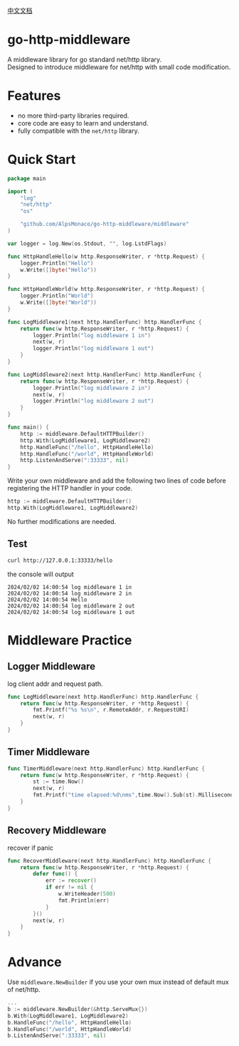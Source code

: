 [中文文档](https://github.com/AlpsMonaco/go-http-middleware/blob/main/README_zh_CN.md)

# go-http-middleware
A middleware library for go standard net/http library.  
Designed to introduce middleware for net/http with small code modification.  

# Features
* no more third-party libraries required.
* core code are easy to learn and understand.
* fully compatible with the `net/http` library.


# Quick Start
```go
package main

import (
	"log"
	"net/http"
	"os"

	"github.com/AlpsMonaco/go-http-middleware/middleware"
)

var logger = log.New(os.Stdout, "", log.LstdFlags)

func HttpHandleHello(w http.ResponseWriter, r *http.Request) {
	logger.Println("Hello")
	w.Write([]byte("Hello"))
}

func HttpHandleWorld(w http.ResponseWriter, r *http.Request) {
	logger.Println("World")
	w.Write([]byte("World"))
}

func LogMiddleware1(next http.HandlerFunc) http.HandlerFunc {
	return func(w http.ResponseWriter, r *http.Request) {
		logger.Println("log middleware 1 in")
		next(w, r)
		logger.Println("log middleware 1 out")
	}
}

func LogMiddleware2(next http.HandlerFunc) http.HandlerFunc {
	return func(w http.ResponseWriter, r *http.Request) {
		logger.Println("log middleware 2 in")
		next(w, r)
		logger.Println("log middleware 2 out")
	}
}

func main() {
	http := middleware.DefaultHTTPBuilder()
	http.With(LogMiddleware1, LogMiddleware2)
	http.HandleFunc("/hello", HttpHandleHello)
	http.HandleFunc("/world", HttpHandleWorld)
	http.ListenAndServe(":33333", nil)
}

```
Write your own middleware and add the following two lines of code before registering the HTTP handler in your code.  
```go
http := middleware.DefaultHTTPBuilder()
http.With(LogMiddleware1, LogMiddleware2)
```
No further modifications are needed.  

## Test
```bash
curl http://127.0.0.1:33333/hello
```
the console will output 
```
2024/02/02 14:00:54 log middleware 1 in
2024/02/02 14:00:54 log middleware 2 in
2024/02/02 14:00:54 Hello
2024/02/02 14:00:54 log middleware 2 out
2024/02/02 14:00:54 log middleware 1 out
```


# Middleware Practice

## Logger Middleware
log client addr and request path.
```go
func LogMiddleware(next http.HandlerFunc) http.HandlerFunc {
	return func(w http.ResponseWriter, r *http.Request) {
		fmt.Printf("%s %s\n", r.RemoteAddr, r.RequestURI)
		next(w, r)
	}
}
```

## Timer Middleware
```go
func TimerMiddleware(next http.HandlerFunc) http.HandlerFunc {
	return func(w http.ResponseWriter, r *http.Request) {
		st := time.Now()
		next(w, r)
		fmt.Printf("time elapsed:%d\nms",time.Now().Sub(st).Milliseconds())
	}
}
```

## Recovery Middleware
recover if panic
```go
func RecoverMiddleware(next http.HandlerFunc) http.HandlerFunc {
	return func(w http.ResponseWriter, r *http.Request) {
		defer func() {
			err := recover()
			if err != nil {
				w.WriteHeader(500)
				fmt.Println(err)
			}
		}()
		next(w, r)
	}
}
```

# Advance
Use `middleware.NewBuilder` if you use your own mux instead of default mux of net/http.

```go
...
b := middleware.NewBuilder(&http.ServeMux{})
b.With(LogMiddleware1, LogMiddleware2)
b.HandleFunc("/hello", HttpHandleHello)
b.HandleFunc("/world", HttpHandleWorld)
b.ListenAndServe(":33333", nil)
```
